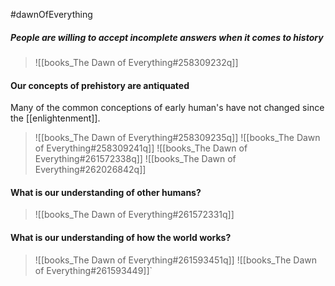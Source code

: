 #dawnOfEverything
##### People are willing to accept incomplete answers when it comes to history

> ![[books_The Dawn of Everything#258309232q]]
#### Our concepts of prehistory are antiquated
Many of the common conceptions of early human's have not changed since the [[enlightenment]]. 
> ![[books_The Dawn of Everything#258309235q]]
> ![[books_The Dawn of Everything#258309241q]]
> ![[books_The Dawn of Everything#261572338q]]
> ![[books_The Dawn of Everything#262026842q]]
#### What is our understanding of other humans?
> ![[books_The Dawn of Everything#261572331q]]
#### What is our understanding of how the world works?
> ![[books_The Dawn of Everything#261593451q]]
![[books_The Dawn of Everything#261593449]]`